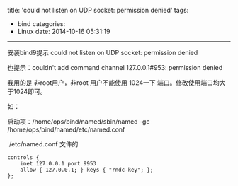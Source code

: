 title: 'could not listen on UDP socket: permission denied'
tags:
  - bind
categories:
  - Linux
date: 2014-10-16 05:31:19
---

安装bind9提示 could not listen on UDP socket: permission denied

也提示：couldn't add command channel 127.0.0.1#953: permission denied

我用的是 非root用户，非root 用户不能使用 1024一下 端口。修改使用端口均大于1024即可。

如：

启动项：/home/ops/bind/named/sbin/named -gc /home/ops/bind/named/etc/named.conf 

./etc/named.conf 文件的

```
controls {
    inet 127.0.0.1 port 9953
    allow { 127.0.0.1; } keys { "rndc-key"; };
};
```